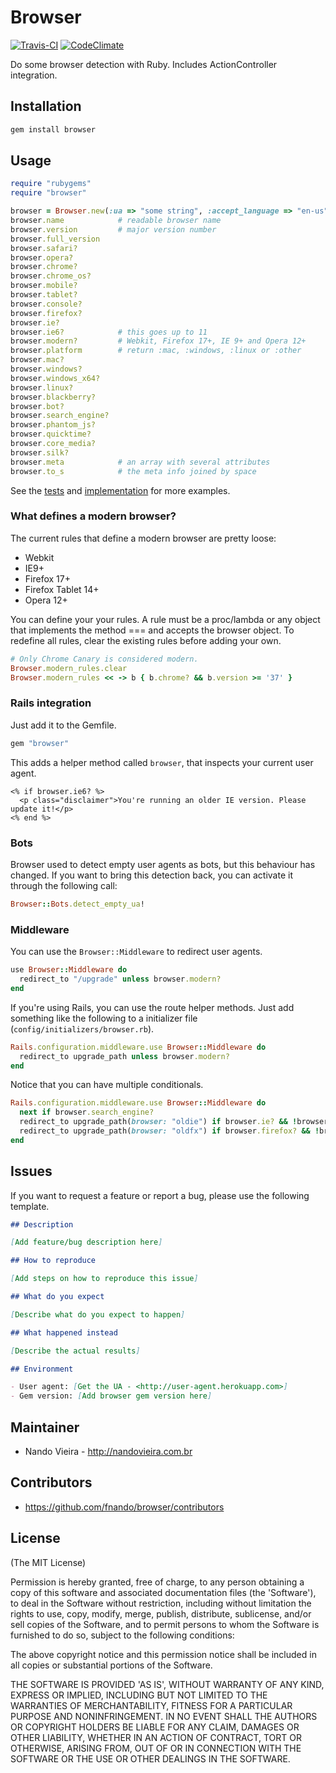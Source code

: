 # Browser

[![Travis-CI](https://travis-ci.org/fnando/browser.png)](https://travis-ci.org/fnando/browser)
[![CodeClimate](https://codeclimate.com/github/fnando/browser.png)](https://codeclimate.com/github/fnando/browser)

Do some browser detection with Ruby. Includes ActionController integration.

## Installation

```bash
gem install browser
```

## Usage

```ruby
require "rubygems"
require "browser"

browser = Browser.new(:ua => "some string", :accept_language => "en-us")
browser.name            # readable browser name
browser.version         # major version number
browser.full_version
browser.safari?
browser.opera?
browser.chrome?
browser.chrome_os?
browser.mobile?
browser.tablet?
browser.console?
browser.firefox?
browser.ie?
browser.ie6?            # this goes up to 11
browser.modern?         # Webkit, Firefox 17+, IE 9+ and Opera 12+
browser.platform        # return :mac, :windows, :linux or :other
browser.mac?
browser.windows?
browser.windows_x64?
browser.linux?
browser.blackberry?
browser.bot?
browser.search_engine?
browser.phantom_js?
browser.quicktime?
browser.core_media?
browser.silk?
browser.meta            # an array with several attributes
browser.to_s            # the meta info joined by space
```

See the [tests](https://github.com/fnando/browser/blob/master/test/browser_spec.rb) and [implementation](https://github.com/fnando/browser/blob/master/lib/browser.rb) for more examples.

### What defines a modern browser?

The current rules that define a modern browser are pretty loose:

* Webkit
* IE9+
* Firefox 17+
* Firefox Tablet 14+
* Opera 12+

You can define your your rules. A rule must be a proc/lambda or any object that implements the method === and accepts the browser object. To redefine all rules, clear the existing rules before adding your own.

```ruby
# Only Chrome Canary is considered modern.
Browser.modern_rules.clear
Browser.modern_rules << -> b { b.chrome? && b.version >= '37' }
```

### Rails integration

Just add it to the Gemfile.

```ruby
gem "browser"
```

This adds a helper method called `browser`, that inspects your current user agent.

```erb
<% if browser.ie6? %>
  <p class="disclaimer">You're running an older IE version. Please update it!</p>
<% end %>
```

### Bots

Browser used to detect empty user agents as bots, but this behaviour has changed. If you want to bring this detection back, you can activate it through the following call:

```ruby
Browser::Bots.detect_empty_ua!
```

### Middleware

You can use the `Browser::Middleware` to redirect user agents.

```ruby
use Browser::Middleware do
  redirect_to "/upgrade" unless browser.modern?
end
```

If you're using Rails, you can use the route helper methods. Just add something like the following to a initializer file (`config/initializers/browser.rb`).

```ruby
Rails.configuration.middleware.use Browser::Middleware do
  redirect_to upgrade_path unless browser.modern?
end
```

Notice that you can have multiple conditionals.

```ruby
Rails.configuration.middleware.use Browser::Middleware do
  next if browser.search_engine?
  redirect_to upgrade_path(browser: "oldie") if browser.ie? && !browser.modern?
  redirect_to upgrade_path(browser: "oldfx") if browser.firefox? && !browser.modern?
end
```

## Issues

If you want to request a feature or report a bug, please use the following template.

```markdown
## Description

[Add feature/bug description here]

## How to reproduce

[Add steps on how to reproduce this issue]

## What do you expect

[Describe what do you expect to happen]

## What happened instead

[Describe the actual results]

## Environment

- User agent: [Get the UA - <http://user-agent.herokuapp.com>]
- Gem version: [Add browser gem version here]
```

## Maintainer

* Nando Vieira - http://nandovieira.com.br

## Contributors

* https://github.com/fnando/browser/contributors

## License

(The MIT License)

Permission is hereby granted, free of charge, to any person obtaining
a copy of this software and associated documentation files (the
'Software'), to deal in the Software without restriction, including
without limitation the rights to use, copy, modify, merge, publish,
distribute, sublicense, and/or sell copies of the Software, and to
permit persons to whom the Software is furnished to do so, subject to
the following conditions:

The above copyright notice and this permission notice shall be
included in all copies or substantial portions of the Software.

THE SOFTWARE IS PROVIDED 'AS IS', WITHOUT WARRANTY OF ANY KIND,
EXPRESS OR IMPLIED, INCLUDING BUT NOT LIMITED TO THE WARRANTIES OF
MERCHANTABILITY, FITNESS FOR A PARTICULAR PURPOSE AND NONINFRINGEMENT.
IN NO EVENT SHALL THE AUTHORS OR COPYRIGHT HOLDERS BE LIABLE FOR ANY
CLAIM, DAMAGES OR OTHER LIABILITY, WHETHER IN AN ACTION OF CONTRACT,
TORT OR OTHERWISE, ARISING FROM, OUT OF OR IN CONNECTION WITH THE
SOFTWARE OR THE USE OR OTHER DEALINGS IN THE SOFTWARE.
